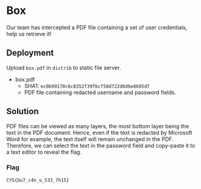 # Box

Our team has intercepted a PDF file containing a set of user credentials, help us retrieve it!

## Deployment

Upload `box.pdf` in `distrib` to static file server.

- box.pdf
  - SHA1: `ec0b99170c6c8352f39fbcf58d722d8d6e8695d7`
  - PDF file containing redacted username and password fields. 

## Solution

PDF files can be viewed as many layers, the most bottom layer being the text in the PDF document. Hence, even if the text is redacted by Microsoft Word for example, the text itself will remain unchanged in the PDF. Therefore, we can select the text in the password field and copy-paste it to a text editor to reveal the flag.

### Flag
`CYS{bu7_c4n_u_533_7h15}`

